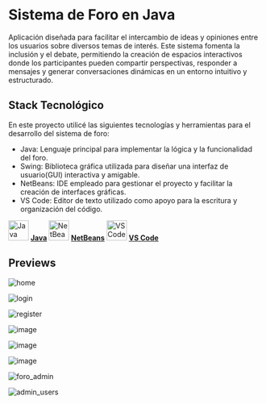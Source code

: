 # Sistema de Foro en Java

Aplicación diseñada para facilitar el intercambio de ideas y opiniones entre los usuarios sobre diversos temas de interés. Este sistema fomenta la inclusión y el debate, permitiendo la creación de espacios interactivos donde los participantes pueden compartir perspectivas, responder a mensajes y generar conversaciones dinámicas en un entorno intuitivo y estructurado.

## Stack Tecnológico

En este proyecto utilicé las siguientes tecnologías y herramientas para el desarrollo del sistema de foro:

- Java: Lenguaje principal para implementar la lógica y la funcionalidad del foro.
- Swing: Biblioteca gráfica utilizada para diseñar una interfaz de usuario(GUI) interactiva y amigable.
- NetBeans: IDE empleado para gestionar el proyecto y facilitar la creación de interfaces gráficas.
- VS Code: Editor de texto utilizado como apoyo para la escritura y organización del código.

<img src="https://upload.wikimedia.org/wikipedia/en/3/30/Java_programming_language_logo.svg" alt="Java " width="40"> [**Java**](https://www.java.com)
<img src="https://upload.wikimedia.org/wikipedia/commons/9/98/Apache_NetBeans_Logo.svg" alt="NetBeans" width="40"> [**NetBeans**](https://netbeans.apache.org)
<img src="https://code.visualstudio.com/assets/images/code-stable.png" alt="VS Code" width="40"> [**VS Code**](https://code.visualstudio.com)

## Previews
![home](https://github.com/user-attachments/assets/4f9439e1-8a35-41a2-911d-4408b8088a90)

![login](https://github.com/user-attachments/assets/deb30b72-7983-4de7-9431-6252e0063de7)

![register](https://github.com/user-attachments/assets/d258da37-b82f-4c62-989c-067fcb1ac38f)

![image](https://github.com/user-attachments/assets/86b0fea9-5a14-4f45-bf4e-64d989ce21e5)

![image](https://github.com/user-attachments/assets/25f593a7-85c3-4a91-86dd-dc36d17a4486)

![image](https://github.com/user-attachments/assets/3cdeebd9-9b5f-49c1-a9ef-fc3361e51907)

![foro_admin](https://github.com/user-attachments/assets/4b68670e-df2a-4f2f-8cda-856f492f2c20)

![admin_users](https://github.com/user-attachments/assets/6d2571cb-7ada-400a-bc3a-6c827d6f6bce)

